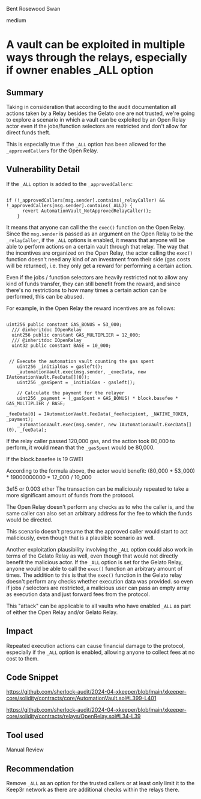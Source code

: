 Bent Rosewood Swan

medium

# A vault can be exploited in multiple ways through the relays, especially if owner enables _ALL option

## Summary

Taking in consideration that according to the audit documentation all actions taken by a Relay besides the Gelato one are not trusted, we're going to explore a scenario in which a vault can be exploited by an Open Relay actor even if the jobs/function selectors are restricted and don't allow for direct funds theft.

This is especially true if the `_ALL` option has been allowed for the `_approvedCallers` for the Open Relay. 

## Vulnerability Detail

If the `_ALL` option is added to the `_approvedCallers`: 

```solidity

if (!_approvedCallers[msg.sender].contains(_relayCaller) && !_approvedCallers[msg.sender].contains(_ALL)) {
      revert AutomationVault_NotApprovedRelayCaller();
    }

```

It means that anyone can call the the `exec()` function on the Open Relay. Since the `msg.sender` is passed as an argument on the Open Relay to be the `_relayCaller`, if the `_ALL` options is enabled, it means that anyone will be able to perform actions on a certain vault through that relay. The way that the incentives are organized on the Open Relay, the actor calling the `exec()` function doesn't need any kind of an investment from their side (gas costs will be returned), i.e. they only get a reward for performing a certain action.

Even if the jobs / function selectors are heavily restricted not to allow any kind of funds transfer, they can still benefit from the reward, and since there's no restrictions to how many times a certain action can be performed, this can be abused.

For example, in the Open Relay the reward incentives are as follows:

```solidity

uint256 public constant GAS_BONUS = 53_000;
  /// @inheritdoc IOpenRelay
  uint256 public constant GAS_MULTIPLIER = 12_000;
  /// @inheritdoc IOpenRelay
  uint32 public constant BASE = 10_000;

```
```solidity

 // Execute the automation vault counting the gas spent
    uint256 _initialGas = gasleft();
    _automationVault.exec(msg.sender, _execData, new IAutomationVault.FeeData[](0));
    uint256 _gasSpent = _initialGas - gasleft();

    // Calculate the payment for the relayer
    uint256 _payment = (_gasSpent + GAS_BONUS) * block.basefee * GAS_MULTIPLIER / BASE;

_feeData[0] = IAutomationVault.FeeData(_feeRecipient, _NATIVE_TOKEN, _payment);
    _automationVault.exec(msg.sender, new IAutomationVault.ExecData[](0), _feeData);

```

If the relay caller passed 120,000 gas, and the action took 80,000 to perform, it would mean that the `_gasSpent` would be 80,000.

If the block.basefee is 19 GWEI

According to the formula above, the actor would benefit:
(80_000 + 53_000) * 19000000000 * 12_000 / 10_000

3e15 or 0.003 ether
The transaction can be maliciously repeated to take a more significant amount of funds from the protocol. 

The Open Relay doesn't perform any checks as to who the caller is, and the same caller can also set an arbitrary address for the fee to which the funds would be directed.

This scenario doesn't presume that the approved caller would start to act maliciously, even though that is a plausible scenario as well.

Another exploitation plausibility involving the `_ALL` option could also work in terms of the Gelato Relay as well, even though that would not directly benefit the malicious actor. If the `_ALL` option is set for the Gelato Relay, anyone  would be able to call the `exec()` function an arbitrary amount of times. The addition to this is that the `exec()` function in the Gelato relay doesn't perform any checks whether execution data was provided. so even if jobs / selectors are restricted, a malicious user can pass an empty array as execution data and just forward fees from the protocol. 

This "attack" can be applicable to all vaults who have enabled `_ALL` as part of either the Open Relay and/or Gelato Relay.

## Impact
Repeated execution actions can cause financial damage to the protocol, especially if the `_ALL` option is enabled, allowing anyone to collect fees at no cost to them. 

## Code Snippet

https://github.com/sherlock-audit/2024-04-xkeeper/blob/main/xkeeper-core/solidity/contracts/core/AutomationVault.sol#L399-L401

https://github.com/sherlock-audit/2024-04-xkeeper/blob/main/xkeeper-core/solidity/contracts/relays/OpenRelay.sol#L34-L39

## Tool used

Manual Review

## Recommendation

Remove `_ALL` as an option for the trusted callers or at least only limit it to the Keep3r network as there are additional checks within the relays there. 
